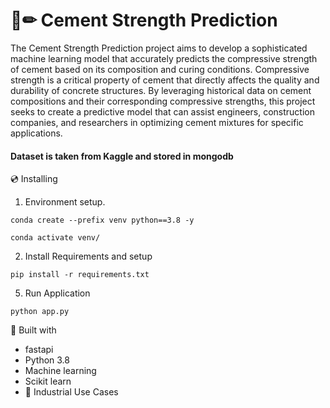 # 📄✏ Cement Strength Prediction
The Cement Strength Prediction project aims to develop a sophisticated machine learning model that accurately predicts the compressive strength of cement based on its composition and curing conditions. Compressive strength is a critical property of cement that directly affects the quality and durability of concrete structures. By leveraging historical data on cement compositions and their corresponding compressive strengths, this project seeks to create a predictive model that can assist engineers, construction companies, and researchers in optimizing cement mixtures for specific applications.

#### Dataset is taken from Kaggle and stored in mongodb


💿 Installing
1. Environment setup.
```
conda create --prefix venv python==3.8 -y
```
```
conda activate venv/
````
2. Install Requirements and setup
```
pip install -r requirements.txt
```
5. Run Application
```
python app.py
```

🔧 Built with
- fastapi
- Python 3.8
- Machine learning
- Scikit learn
- 🏦 Industrial Use Cases

